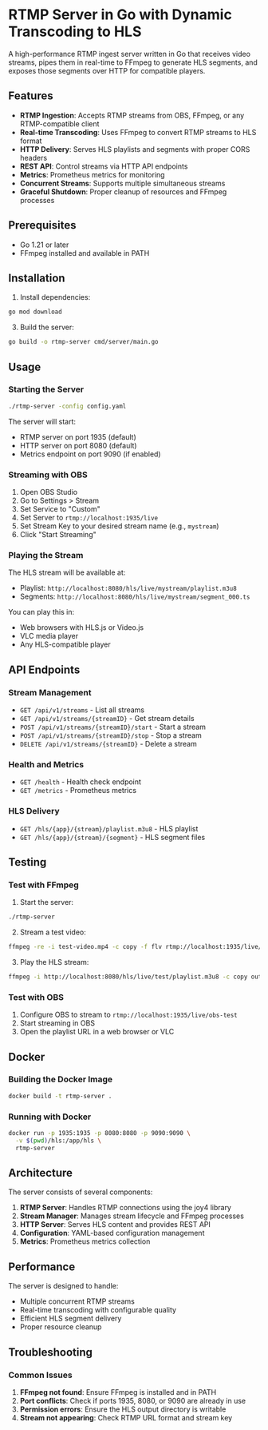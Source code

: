 # RTMP Server in Go with Dynamic Transcoding to HLS

A high-performance RTMP ingest server written in Go that receives video streams, pipes them in real-time to FFmpeg to generate HLS segments, and exposes those segments over HTTP for compatible players.

## Features

- **RTMP Ingestion**: Accepts RTMP streams from OBS, FFmpeg, or any RTMP-compatible client
- **Real-time Transcoding**: Uses FFmpeg to convert RTMP streams to HLS format
- **HTTP Delivery**: Serves HLS playlists and segments with proper CORS headers
- **REST API**: Control streams via HTTP API endpoints
- **Metrics**: Prometheus metrics for monitoring
- **Concurrent Streams**: Supports multiple simultaneous streams
- **Graceful Shutdown**: Proper cleanup of resources and FFmpeg processes

## Prerequisites

- Go 1.21 or later
- FFmpeg installed and available in PATH

## Installation

1. Install dependencies:
```bash
go mod download
```

3. Build the server:
```bash
go build -o rtmp-server cmd/server/main.go
```

## Usage

### Starting the Server

```bash
./rtmp-server -config config.yaml
```

The server will start:
- RTMP server on port 1935 (default)
- HTTP server on port 8080 (default)
- Metrics endpoint on port 9090 (if enabled)

### Streaming with OBS

1. Open OBS Studio
2. Go to Settings > Stream
3. Set Service to "Custom"
4. Set Server to `rtmp://localhost:1935/live`
5. Set Stream Key to your desired stream name (e.g., `mystream`)
6. Click "Start Streaming"

### Playing the Stream

The HLS stream will be available at:
- Playlist: `http://localhost:8080/hls/live/mystream/playlist.m3u8`
- Segments: `http://localhost:8080/hls/live/mystream/segment_000.ts`

You can play this in:
- Web browsers with HLS.js or Video.js
- VLC media player
- Any HLS-compatible player

## API Endpoints

### Stream Management

- `GET /api/v1/streams` - List all streams
- `GET /api/v1/streams/{streamID}` - Get stream details
- `POST /api/v1/streams/{streamID}/start` - Start a stream
- `POST /api/v1/streams/{streamID}/stop` - Stop a stream
- `DELETE /api/v1/streams/{streamID}` - Delete a stream

### Health and Metrics

- `GET /health` - Health check endpoint
- `GET /metrics` - Prometheus metrics

### HLS Delivery

- `GET /hls/{app}/{stream}/playlist.m3u8` - HLS playlist
- `GET /hls/{app}/{stream}/{segment}` - HLS segment files

## Testing

### Test with FFmpeg

1. Start the server:
```bash
./rtmp-server
```

2. Stream a test video:
```bash
ffmpeg -re -i test-video.mp4 -c copy -f flv rtmp://localhost:1935/live/test
```

3. Play the HLS stream:
```bash
ffmpeg -i http://localhost:8080/hls/live/test/playlist.m3u8 -c copy output.mp4
```

### Test with OBS

1. Configure OBS to stream to `rtmp://localhost:1935/live/obs-test`
2. Start streaming in OBS
3. Open the playlist URL in a web browser or VLC

## Docker

### Building the Docker Image

```bash
docker build -t rtmp-server .
```

### Running with Docker

```bash
docker run -p 1935:1935 -p 8080:8080 -p 9090:9090 \
  -v $(pwd)/hls:/app/hls \
  rtmp-server
```

## Architecture

The server consists of several components:

1. **RTMP Server**: Handles RTMP connections using the joy4 library
2. **Stream Manager**: Manages stream lifecycle and FFmpeg processes
3. **HTTP Server**: Serves HLS content and provides REST API
4. **Configuration**: YAML-based configuration management
5. **Metrics**: Prometheus metrics collection

## Performance

The server is designed to handle:
- Multiple concurrent RTMP streams
- Real-time transcoding with configurable quality
- Efficient HLS segment delivery
- Proper resource cleanup

## Troubleshooting

### Common Issues

1. **FFmpeg not found**: Ensure FFmpeg is installed and in PATH
2. **Port conflicts**: Check if ports 1935, 8080, or 9090 are already in use
3. **Permission errors**: Ensure the HLS output directory is writable
4. **Stream not appearing**: Check RTMP URL format and stream key